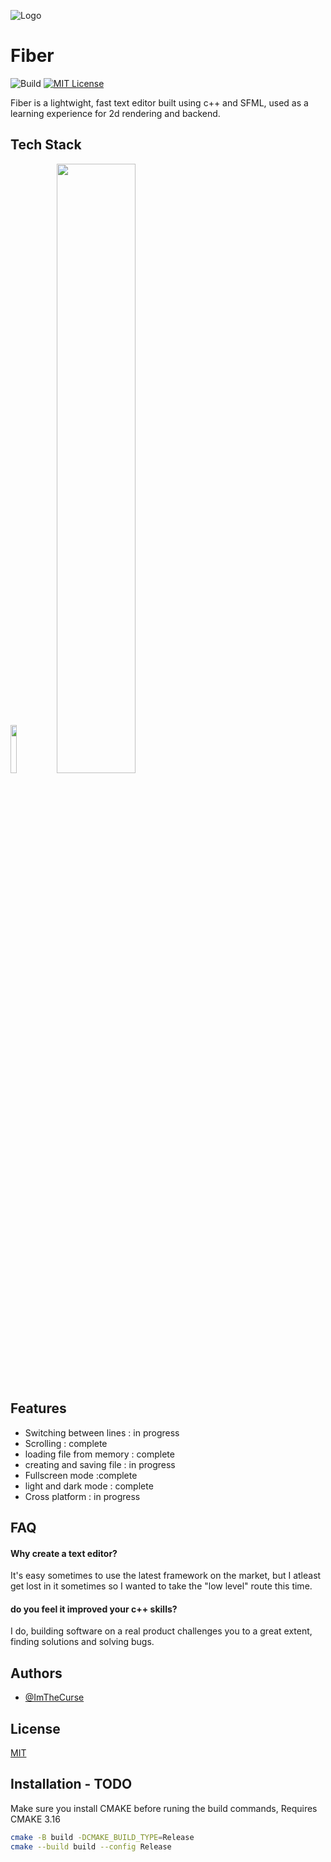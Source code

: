 
![Logo](https://github.com/ImTheCurse/fiber/assets/33231841/8ccb56a1-a53a-4a14-bb79-71789d4e4c96)

# Fiber
![Build](https://github.com/ImTheCurse/fiber/actions/workflows/ci.yml/badge.svg) [![MIT License](https://img.shields.io/badge/License-MIT-green.svg)](https://choosealicense.com/licenses/mit/) 

Fiber is a lightwight, fast text editor built using c++ and SFML, used as a learning experience for 2d rendering and backend.


## Tech Stack
<p float="left">
    <img src="https://github.com/ImTheCurse/fiber/assets/33231841/e81813fa-0abe-43b6-b4b3-5eb3828150cb" width=14% height=14%>
    <img src="https://github.com/ImTheCurse/fiber/assets/33231841/96b592fb-025f-4a64-a054-1a901fb015e5" width=50% height=50%>
</p>


## Features

- Switching between lines : in progress
- Scrolling : complete
- loading file from memory : complete
- creating and saving file : in progress
- Fullscreen mode :complete
- light and dark mode : complete
- Cross platform : in progress


## FAQ

#### Why create a text editor?

It's easy sometimes to use the latest framework on the market, but I atleast get lost in it sometimes so I wanted to take the "low level" route this time.

#### do you feel it improved your c++ skills?

I do, building software on a real product challenges you to a great extent, finding solutions and solving bugs.





## Authors

- [@ImTheCurse](https://www.github.com/ImTheCurse)


## License

[MIT](https://choosealicense.com/licenses/mit/)


## Installation - TODO
Make sure you install CMAKE before runing the build commands,
Requires CMAKE 3.16

```bash
cmake -B build -DCMAKE_BUILD_TYPE=Release
cmake --build build --config Release
```
    
